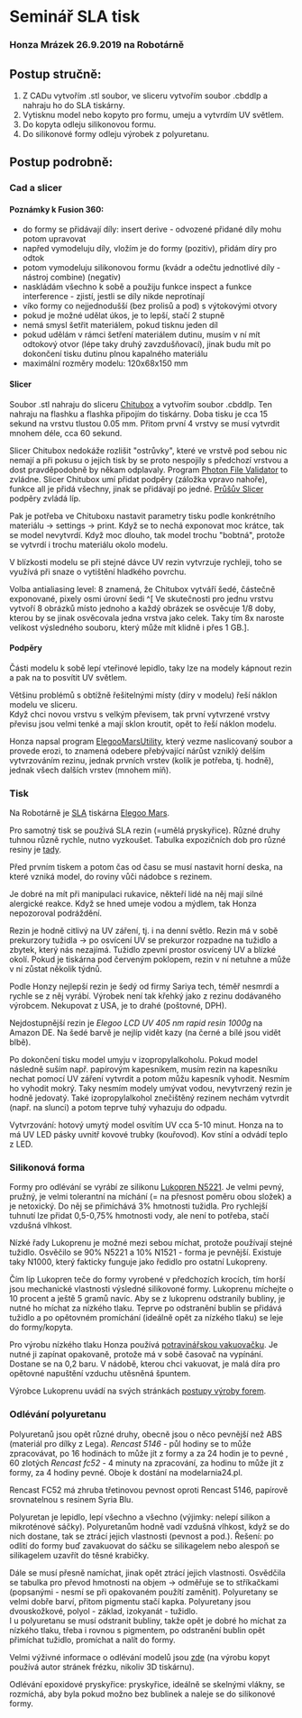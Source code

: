 
# Seminář SLA tisk 

### Honza Mrázek 26.9.2019 na Robotárně

## Postup stručně:


1. Z CADu  vytvořím .stl soubor, ve sliceru vytvořím soubor .cbddlp a nahraju ho do SLA tiskárny. 
2. Vytisknu model nebo kopyto pro formu, umeju a vytvrdím UV světlem. 
3. Do kopyta odleju silikonovou formu. 
4. Do silikonové formy odleju výrobek z polyuretanu.  

## Postup podrobně:

### Cad a slicer

#### Poznámky k Fusion 360: 

- do formy se přidávají díly: insert derive - odvozené přidané díly mohu potom upravovat 
- napřed vymodeluju díly, vložím je do formy (pozitiv), přidám díry pro odtok 
- potom vymodeluju silikonovou formu (kvádr a odečtu jednotlivé díly - nástroj combine) (negativ)
-  naskládám všechno k sobě a použiju funkce inspect a funkce interference - zjistí, jestli se díly nikde neprotínají 
- víko formy co nejjednodušší (bez prolisů a pod) s výtokovými otvory 
- pokud je možné udělat úkos, je to lepší, stačí 2 stupně 
- nemá smysl šetřit materiálem, pokud tisknu jeden díl   
- pokud udělám v rámci šetření materiálem dutinu, musím v ní mít odtokový otvor (lépe taky druhý zavzdušňovací), jinak budu mít po dokončení tisku dutinu plnou kapalného materiálu
- maximální rozměry modelu: 120x68x150 mm

#### Slicer

Soubor .stl nahraju do sliceru [Chitubox](https://www.elegoo.com/tutorial/Elegoo%20MARS%203D%20Printer%202019.08.8.zip) a vytvořím soubor .cbddlp. Ten nahraju na flashku a flashka připojím do tiskárny. Doba tisku je cca 15 sekund na vrstvu tlustou 0.05 mm. Přitom první 4 vrstvy se musí vytvrdit mnohem déle, cca 60 sekund.

Slicer Chitubox nedokáže rozlišit "ostrůvky", které ve vrstvě pod sebou nic nemají a při pokusu o jejich tisk by se proto nespojily s předchozí vrstvou a dost pravděpodobně by někam odplavaly. Program [Photon File Validator](https://github.com/Photonsters/PhotonFileValidator) to zvládne. Slicer Chitubox umí přidat podpěry (záložka vpravo nahoře), funkce all je přidá všechny, jinak se přidávají po jedné. [Průšův Slicer](https://www.prusa3d.cz/prusaslicer/) podpěry zvládá líp.  

Pak je potřeba ve Chituboxu nastavit parametry tisku podle konkrétního materiálu  -> settings -> print. Když se to nechá exponovat moc krátce, tak se model nevytvrdí. Když moc dlouho, tak model trochu "bobtná", protože se vytvrdí i trochu materiálu okolo modelu.

V blízkosti modelu se při stejné dávce UV rezin vytvrzuje rychleji, toho se využívá při snaze o vytištění hladkého povrchu.  

Volba antialiasing level: 8 znamená, že Chitubox vytváří šedé, částečně exponované, pixely osmi úrovní šedi ^[ Ve skutečnosti pro jednu vrstvu
 vytvoří 8 obrázků místo jednoho a každý obrázek se osvěcuje 1/8 doby, kterou by se jinak osvěcovala jedna vrstva jako celek. Taky tím 8x naroste velikost výsledného souboru, který může mít klidně i přes 1 GB.]. 

#### Podpěry

Části modelu k sobě lepí vteřinové lepidlo, taky lze na modely kápnout rezin a pak na to posvítit UV světlem. 

Většinu problémů s obtížně řešitelnými místy (díry v modelu) řeší náklon modelu ve sliceru.  
Když chci novou vrstvu s velkým převisem, tak první vytvrzené vrstvy převisu jsou velmi tenké a mají sklon kroutit, opět to řeší náklon modelu.

Honza napsal program [ElegooMarsUtility](https://github.com/yaqwsx/ElegooMarsUtility), který vezme naslicovaný soubor a provede erozi, to znamená
odebere přebývající nárůst vzniklý delším vytvrzováním rezinu, jednak prvních vrstev (kolik je potřeba, tj. hodně), jednak všech dalších vrstev (mnohem míň).  

### Tisk

Na Robotárně je [SLA](https://cs.wikipedia.org/wiki/Stereolitografie) tiskárna [Elegoo Mars](https://www.elegoo.com/product/elegoo-mars-uv-photocuring-lcd-3d-printer/).

Pro samotný tisk se používá SLA rezin (=umělá pryskyřice). Různé druhy tuhnou různě rychle, nutno vyzkoušet. Tabulka expozičních dob pro různé resiny je [tady](https://docs.google.com/spreadsheets/d/1dV-mvE8IojXSNiUHf8fHf_eHJGAQzbeFEalcP4bdnsg/edit?fbclid=IwAR0Qol7JbK_3IkK8oZQguovB68OiaFHPLNQpw2yk3XwjwY5IvTyjHAqU3tw#gid=0).

Před prvním tiskem  a potom čas od času se musí nastavit horní deska, na které vzniká model, do roviny vůči nádobce s rezinem. 

Je dobré na mít při manipulaci rukavice, někteří lidé na něj mají silné alergické reakce. Když se hned umeje vodou a mýdlem, tak Honza nepozoroval podráždění. 

Rezin je hodně citlivý na UV záření, tj. i na denní světlo. Rezin má v sobě prekurzory tužidla -> po osvícení UV se prekurzor rozpadne na tužidlo a zbytek, který nás nezajímá. Tužidlo zpevní prostor osvícený UV a blízké okolí. Pokud je tiskárna pod červeným poklopem, rezin v ní netuhne a může v ní zůstat několik týdnů. 

Podle Honzy nejlepší rezin je šedý od firmy Sariya tech, téměř nesmrdí a rychle se z něj vyrábí. Výrobek není tak křehký jako z rezinu dodávaného výrobcem. Nekupovat z USA, je to drahé (poštovné, DPH).

Nejdostupnější rezin je *Elegoo LCD UV 405 nm rapid resin 1000g* na Amazon DE. Na šedé barvě je nejlíp vidět kazy (na černé a bílé jsou vidět blbě).

Po dokončení tisku model umyju v izopropylalkoholu. Pokud model následně suším např. papírovým kapesníkem, musím rezin na kapesníku nechat pomocí UV záření vytvrdit a potom můžu kapesník vyhodit. Nesmím ho vyhodit mokrý. Taky nesmím modely umývat vodou, nevytvrzený rezin je hodně jedovatý. Také izopropylalkohol znečištěný rezinem nechám vytvrdit (např. na slunci) a potom teprve tuhý vyhazuju do odpadu. 

Vytvrzování: hotový umytý model osvítím UV cca 5-10 minut. Honza na to má UV LED pásky uvnitř kovové trubky (kouřovod). Kov stíní a odvádí teplo z LED.    

### Silikonová forma

Formy pro odlévání se vyrábí ze silikonu [Lukopren N5221](https://www.lucebni.cz/cs/index.php?controller=attachment&id_attachment=43). Je velmi pevný, pružný, je velmi tolerantní na míchání (= na přesnost poměru obou složek) a je netoxický. Do něj se přimíchává 3% hmotnosti tužidla. Pro rychlejší tuhnutí lze přidat 0,5-0,75% hmotnosti vody, ale není to potřeba, stačí vzdušná vlhkost. 

Nízké řady Lukoprenu je možné mezi sebou míchat, protože používají stejné tužidlo. 
Osvěčilo se 90% N5221 a 10% N1521 - forma je pevnější. Existuje taky N1000, který fakticky funguje jako ředidlo pro ostatní Lukopreny.

Čím líp Lukopren teče do formy vyrobené v předchozích krocích, tím horší jsou mechanické vlastnosti výsledné silikovoné formy. Lukoprenu míchejte o 10 procent a ještě 5 gramů navíc. Aby se z lukoprenu odstranily bubliny, je nutné ho míchat za nízkého tlaku. Teprve po odstranění bublin se přidává tužidlo  a po opětovném promíchání (ideálně opět za nízkého tlaku) se leje do formy/kopyta. 

Pro výrobu nízkého tlaku Honza používá [potravinářskou vakuovačku](https://www.mall.cz/vakuovacky/maxxo-vmprofi?gclid=CjwKCAjwldHsBRAoEiwAd0JybcJCjSkBzwfDstq4hDjbX9ry9-HailZAa-Snq00SSkfWKjqS6W-ilRoCYfIQAvD_BwE). Je nutné ji zapínat opakovaně, protože má v sobě časovač na vypínání. Dostane se na 0,2 baru. V nádobě, kterou chci vakuovat, je malá díra pro opětovné napuštění vzduchu utěsněná špuntem.  

Výrobce Lukoprenu uvádí na svých stránkách [postupy výroby forem](https://www.lucebni.cz/cs/index.php?controller=attachment&id_attachment=44).

### Odlévání polyuretanu

Polyuretanů jsou opět různé druhy, obecně jsou o něco pevnější než ABS (materiál pro dílky z Lega).
*Rencast 5146* - půl hodiny se to může zpracovávat, po 16 hodinách to může jít z formy a za 24 hodin je to pevné , 60 zlotých 
*Rencast fc52* - 4 minuty na zpracování, za hodinu  to může jít z formy, za 4 hodiny pevné. Oboje k dostání na modelarnia24.pl.

Rencast FC52 má zhruba třetinovou pevnost oproti Rencast 5146, papírově srovnatelnou s resinem Syria Blu.

Polyuretan je lepidlo, lepí všechno a všechno (výjimky: nelepí silikon a mikroténové sáčky). Polyuretanům hodně vadí vzdušná vlhkost, když se do nich dostane, tak se ztrácí jejich vlastnosti (pevnost a pod.).
Řešení: po odlití do formy buď zavakuovat do sáčku se silikagelem nebo alespoň se silikagelem uzavřít do těsné krabičky. 

Dále se musí přesně namíchat, jinak opět ztrácí jejich vlastnosti. 
Osvědčila se tabulka pro převod hmotnosti na objem -> odměřuje se to stříkačkami (popsanými - nesmí se při opakovaném použítí zaměnit).
Polyuretany se velmi dobře barví, přitom pigmentu stačí kapka. 
Polyuretany jsou dvouskožkové, polyol - základ, izokyanát - tužidlo.  
I u polyuretanu se musí odstranit bubliny, takže opět je dobré ho míchat za nízkého tlaku, třeba i rovnou s pigmentem, po odstranění bublin opět přimíchat tužidlo, promíchat a nalít do formy. 

Velmi výživné informace o odlévání modelů jsou [zde](http://lcamtuf.coredump.cx/gcnc/full/) (na výrobu kopyt používá autor stránek frézku, nikoliv 3D tiskárnu). 

Odlévání epoxidové pryskyřice: pryskyřice, ideálně se skelnými vlákny, se rozmíchá, aby byla pokud možno bez bublinek a 
naleje se do silikonové formy.

